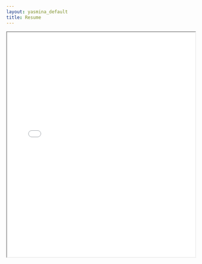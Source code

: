```yaml
---
layout: yasmina_default
title: Resume
---
```

<iframe src="/assets/resume/Yasmina Rania Elmore-resume-job.pdf" width="100%" height="600px"></iframe>
